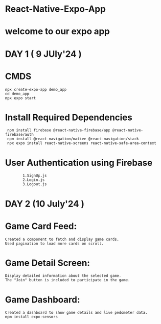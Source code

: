 # React-Native-Expo-App
# welcome to our expo app

# DAY 1 ( 9 JUly'24 )

   # CMDS
    npx create-expo-app demo_app
    cd demo_app
    npx expo start

   # Install Required Dependencies
     npm install firebase @react-native-firebase/app @react-native-firebase/auth
     npm install @react-navigation/native @react-navigation/stack
     npx expo install react-native-screens react-native-safe-area-context
   
   # User Authentication using Firebase 
            1.SignUp.js
            2.Login.js
            3.Logout.js
  # DAY 2 (10 July'24 )
  # Game Card Feed:
    Created a component to fetch and display game cards.
    Used pagination to load more cards on scroll.

  # Game Detail Screen:
    Display detailed information about the selected game.
    The "Join" button is included to participate in the game.

  # Game Dashboard:
    Created a dashboard to show game details and live pedometer data.
    npm install expo-sensors  
